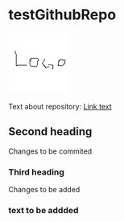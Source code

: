 # testGithubRepo

![logo](logo.png)

Text about repository:
[Link text](http://www.vg.no/)

## Second heading

Changes to be commited

### Third heading

Changes to be added

### text to be addded







